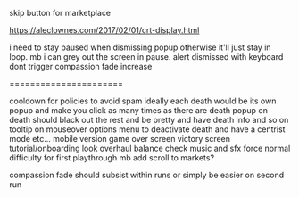
skip button for marketplace

https://aleclownes.com/2017/02/01/crt-display.html

i need to stay paused when dismissing popup otherwise it'll just stay in loop. mb i can grey out the screen in pause.
alert dismissed with keyboard dont trigger compassion fade increase

======================

cooldown for policies to avoid spam
ideally each death would be its own popup and make you click as many times as there are death
popup on death should black out the rest and be pretty and have death info and so on
tooltip on mouseover
options menu to deactivate death and have a centrist mode etc...
mobile version
game over screen
victory screen
tutorial/onboarding
look overhaul
balance check
music and sfx
force normal difficulty for first playthrough
mb add scroll to markets?

compassion fade should subsist within runs or simply be easier on second run
